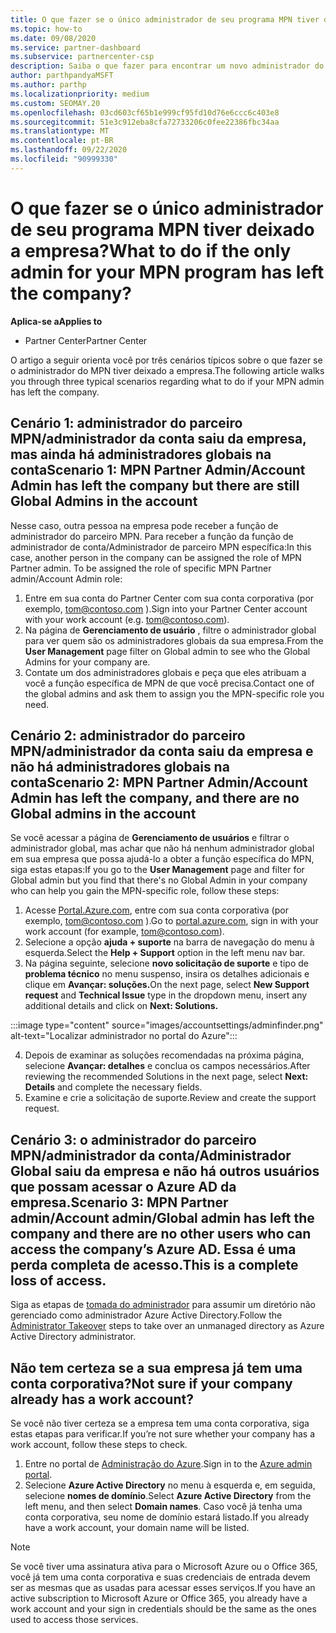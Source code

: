 ```yaml
---
title: O que fazer se o único administrador de seu programa MPN tiver deixado a empresa?
ms.topic: how-to
ms.date: 09/08/2020
ms.service: partner-dashboard
ms.subservice: partnercenter-csp
description: Saiba o que fazer para encontrar um novo administrador do MPN ou obter ajuda do administrador global da sua empresa. Além disso, saiba como adicionar um novo administrador global do Partner Center.
author: parthpandyaMSFT
ms.author: parthp
ms.localizationpriority: medium
ms.custom: SEOMAY.20
ms.openlocfilehash: 03cd603cf65b1e999cf95fd10d76e6ccc6c403e8
ms.sourcegitcommit: 51e3c912eba8cfa72733206c0fee22386fbc34aa
ms.translationtype: MT
ms.contentlocale: pt-BR
ms.lasthandoff: 09/22/2020
ms.locfileid: "90999330"
---
```

# <a name="what-to-do-if-the-only-admin-for-your-mpn-program-has-left-the-company"></a><span data-ttu-id="c8957-103">O que fazer se o único administrador de seu programa MPN tiver deixado a empresa?</span><span class="sxs-lookup"><span data-stu-id="c8957-103">What to do if the only admin for your MPN program has left the company?</span></span>

<span data-ttu-id="c8957-104">**Aplica-se a**</span><span class="sxs-lookup"><span data-stu-id="c8957-104">**Applies to**</span></span>

- <span data-ttu-id="c8957-105">Partner Center</span><span class="sxs-lookup"><span data-stu-id="c8957-105">Partner Center</span></span>

<span data-ttu-id="c8957-106">O artigo a seguir orienta você por três cenários típicos sobre o que fazer se o administrador do MPN tiver deixado a empresa.</span><span class="sxs-lookup"><span data-stu-id="c8957-106">The following article walks you through three typical scenarios regarding what to do if your MPN admin has left the company.</span></span>

## <a name="scenario-1-mpn-partner-adminaccount-admin-has-left-the-company-but-there-are-still-global-admins-in-the-account"></a><span data-ttu-id="c8957-107">Cenário 1: administrador do parceiro MPN/administrador da conta saiu da empresa, mas ainda há administradores globais na conta</span><span class="sxs-lookup"><span data-stu-id="c8957-107">Scenario 1: MPN Partner Admin/Account Admin has left the company but there are still Global Admins in the account</span></span>

<span data-ttu-id="c8957-108">Nesse caso, outra pessoa na empresa pode receber a função de administrador do parceiro MPN. Para receber a função da função de administrador de conta/Administrador de parceiro MPN específica:</span><span class="sxs-lookup"><span data-stu-id="c8957-108">In this case, another person in the company can be assigned the role of MPN Partner admin. To be assigned the role of specific MPN Partner admin/Account Admin role:</span></span>

1. <span data-ttu-id="c8957-109">Entre em sua conta do Partner Center com sua conta corporativa (por exemplo, tom@contoso.com ).</span><span class="sxs-lookup"><span data-stu-id="c8957-109">Sign into your Partner Center account with your work account (e.g. tom@contoso.com).</span></span>
1. <span data-ttu-id="c8957-110">Na página de **Gerenciamento de usuário** , filtre o administrador global para ver quem são os administradores globais da sua empresa.</span><span class="sxs-lookup"><span data-stu-id="c8957-110">From the **User Management** page filter on Global admin to see who the Global Admins for your company are.</span></span> 
1. <span data-ttu-id="c8957-111">Contate um dos administradores globais e peça que eles atribuam a você a função específica de MPN de que você precisa.</span><span class="sxs-lookup"><span data-stu-id="c8957-111">Contact one of the global admins and ask them to assign you the MPN-specific role you need.</span></span> 

## <a name="scenario-2-mpn-partner-adminaccount-admin-has-left-the-company-and-there-are-no-global-admins-in-the-account"></a><span data-ttu-id="c8957-112">Cenário 2: administrador do parceiro MPN/administrador da conta saiu da empresa e não há administradores globais na conta</span><span class="sxs-lookup"><span data-stu-id="c8957-112">Scenario 2: MPN Partner Admin/Account Admin has left the company, and there are no Global admins in the account</span></span> 

<span data-ttu-id="c8957-113">Se você acessar a página de **Gerenciamento de usuários** e filtrar o administrador global, mas achar que não há nenhum administrador global em sua empresa que possa ajudá-lo a obter a função específica do MPN, siga estas etapas:</span><span class="sxs-lookup"><span data-stu-id="c8957-113">If you go to the **User Management** page and filter for Global admin but you find that there's no Global Admin in your company who can help you gain the MPN-specific role, follow these steps:</span></span>

1. <span data-ttu-id="c8957-114">Acesse [Portal.Azure.com](https://ms.portal.azure.com/), entre com sua conta corporativa (por exemplo, tom@contoso.com ).</span><span class="sxs-lookup"><span data-stu-id="c8957-114">Go to [portal.azure.com](https://ms.portal.azure.com/), sign in with your work account (for example, tom@contoso.com).</span></span> 
1. <span data-ttu-id="c8957-115">Selecione a opção **ajuda + suporte** na barra de navegação do menu à esquerda.</span><span class="sxs-lookup"><span data-stu-id="c8957-115">Select the **Help + Support** option in the left menu nav bar.</span></span>
1. <span data-ttu-id="c8957-116">Na página seguinte, selecione **novo solicitação de suporte** e tipo de **problema técnico** no menu suspenso, insira os detalhes adicionais e clique em **Avançar: soluções.**</span><span class="sxs-lookup"><span data-stu-id="c8957-116">On the next page, select **New Support request** and **Technical Issue** type in the dropdown menu, insert any additional details and click on **Next: Solutions.**</span></span>

:::image type="content" source="images/accountsettings/adminfinder.png" alt-text="Localizar administrador no portal do Azure":::

4. <span data-ttu-id="c8957-118">Depois de examinar as soluções recomendadas na próxima página, selecione **Avançar: detalhes** e conclua os campos necessários.</span><span class="sxs-lookup"><span data-stu-id="c8957-118">After reviewing the recommended Solutions in the next page, select **Next: Details** and complete the necessary fields.</span></span>
1. <span data-ttu-id="c8957-119">Examine e crie a solicitação de suporte.</span><span class="sxs-lookup"><span data-stu-id="c8957-119">Review and create the support request.</span></span>


## <a name="scenario-3-mpn-partner-adminaccount-adminglobal-admin-has-left-the-company-and-there-are-no-other-users-who-can-access-the-companys-azure-ad-this-is-a-complete-loss-of-access"></a><span data-ttu-id="c8957-120">Cenário 3: o administrador do parceiro MPN/administrador da conta/Administrador Global saiu da empresa e não há outros usuários que possam acessar o Azure AD da empresa.</span><span class="sxs-lookup"><span data-stu-id="c8957-120">Scenario 3: MPN Partner admin/Account admin/Global admin has left the company and there are no other users who can access the company’s Azure AD.</span></span> <span data-ttu-id="c8957-121">Essa é uma perda completa de acesso.</span><span class="sxs-lookup"><span data-stu-id="c8957-121">This is a complete loss of access.</span></span>

<span data-ttu-id="c8957-122">Siga as etapas de [tomada do administrador](/azure/active-directory/users-groups-roles/domains-admin-takeover#internal-admin-takeover) para assumir um diretório não gerenciado como administrador Azure Active Directory.</span><span class="sxs-lookup"><span data-stu-id="c8957-122">Follow the [Administrator Takeover](/azure/active-directory/users-groups-roles/domains-admin-takeover#internal-admin-takeover) steps to take over an unmanaged directory as Azure Active Directory administrator.</span></span>

## <a name="not-sure-if-your-company-already-has-a-work-account"></a><span data-ttu-id="c8957-123">Não tem certeza se a sua empresa já tem uma conta corporativa?</span><span class="sxs-lookup"><span data-stu-id="c8957-123">Not sure if your company already has a work account?</span></span>

<span data-ttu-id="c8957-124">Se você não tiver certeza se a empresa tem uma conta corporativa, siga estas etapas para verificar.</span><span class="sxs-lookup"><span data-stu-id="c8957-124">If you’re not sure whether your company has a work account, follow these steps to check.</span></span>

1. <span data-ttu-id="c8957-125">Entre no portal de [Administração do Azure](https://ms.portal.azure.com).</span><span class="sxs-lookup"><span data-stu-id="c8957-125">Sign in to the [Azure admin portal](https://ms.portal.azure.com).</span></span>
2. <span data-ttu-id="c8957-126">Selecione **Azure Active Directory** no menu à esquerda e, em seguida, selecione **nomes de domínio**.</span><span class="sxs-lookup"><span data-stu-id="c8957-126">Select **Azure Active Directory** from the left menu, and then select **Domain names**.</span></span>
<span data-ttu-id="c8957-127">Caso você já tenha uma conta corporativa, seu nome de domínio estará listado.</span><span class="sxs-lookup"><span data-stu-id="c8957-127">If you already have a work account, your domain name will be listed.</span></span>

>[!Note]
><span data-ttu-id="c8957-128">Se você tiver uma assinatura ativa para o Microsoft Azure ou o Office 365, você já tem uma conta corporativa e suas credenciais de entrada devem ser as mesmas que as usadas para acessar esses serviços.</span><span class="sxs-lookup"><span data-stu-id="c8957-128">If you have an active subscription to Microsoft Azure or Office 365, you already have a work account and your sign in credentials should be the same as the ones used to access those services.</span></span>